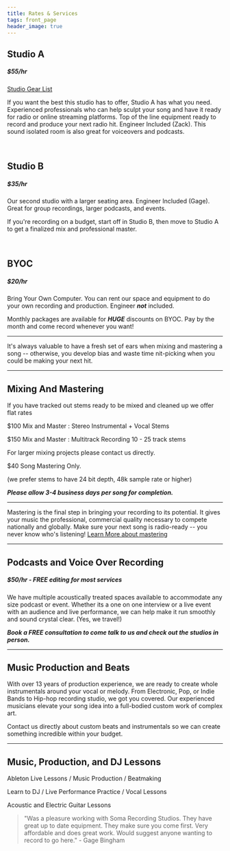 ```yaml
---
title: Rates & Services
tags: front_page
header_image: true
---
```


## Studio A
##### $55/hr

<a href="https://docs.google.com/document/d/1HLUwtYPdi1T1jxgAa-9-FBaEY2tu0qam09FnswaiqkU/edit?usp=sharing" target="Studio Gear List">Studio Gear List</a>

If you want the best this studio has to offer, Studio A has what you need. Experienced professionals who can help sculpt your song and have it ready for radio or online streaming platforms. Top of the line equipment ready to record and produce your next radio hit. Engineer Included (Zack). This sound isolated room is also great for voiceovers and podcasts.

<br>

## Studio B
##### $35/hr

Our second studio with a larger seating area. Engineer Included (Gage). Great for group recordings, larger podcasts, and events.

If you're recording on a budget, start off in Studio B, then move to Studio A to get a finalized mix and professional master.

<br>

## BYOC 
##### $20/hr

Bring Your Own Computer. You can rent our space and equipment to do your own recording and production. Engineer **_not_** included.

Monthly packages are available for **_HUGE_** discounts on BYOC. Pay by the month and come record whenever you want! 

- - -

It's always valuable to have a fresh set of ears when mixing and mastering a song -- otherwise, you develop bias and waste time nit-picking when you could be making your next hit.

- - -

## Mixing And Mastering

If you have tracked out stems ready to be mixed and cleaned up we offer flat rates

$100 Mix and Master : Stereo Instrumental + Vocal Stems

$150 Mix and Master : Multitrack Recording 10 - 25 track stems

For larger mixing projects please contact us directly.

$40 Song Mastering Only.

(we prefer stems to have 24 bit depth, 48k sample rate or higher)

**_Please allow 3-4 business days per song for completion._**

- - -

Mastering is the final step in bringing your recording to its potential. It gives your music the professional, commercial quality necessary to compete nationally and globally. Make sure your next song is radio-ready --  you never know who's listening! <a href="https://www.izotope.com/en/learn/what-is-mastering.html" target="what is mastering">Learn More about mastering</a>

- - -

## Podcasts and Voice Over Recording

##### $50/hr - FREE editing for most services

We have multiple acoustically treated spaces available to accommodate any size podcast or event. Whether its a one on one interview or a live event with an audience and live performance, we can help make it run smoothly and sound crystal clear. (Yes, we travel!) 

**_Book a FREE consultation to come talk to us and check out the studios in person._**

- - -

## Music Production and Beats

With over 13 years of production experience, we are ready to create whole instrumentals around your vocal or melody. From Electronic, Pop, or Indie Bands to Hip-hop recording studio, we got you covered. Our experienced musicians elevate your song idea into a full-bodied custom work of complex art.

Contact us directly about custom beats and instrumentals so we can create something incredible within your budget.

- - -

## Music, Production, and DJ Lessons

Ableton Live Lessons / Music Production / Beatmaking

Learn to DJ / Live Performance Practice / Vocal Lessons

Acoustic and Electric Guitar Lessons

<blockquote>"Was a pleasure working with Soma Recording Studios. They have great up to date equipment. They make sure you come first. Very affordable and does great work. Would suggest anyone wanting to record to go here." - Gage Bingham</blockquote>

<br>